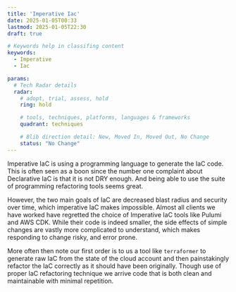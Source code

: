 ```yaml
---
title: 'Imperative Iac'
date: 2025-01-05T00:33
lastmod: 2025-01-05T22:30
draft: true

# Keywords help in classifing content
keywords:
  - Imperative
  - Iac

params:
  # Tech Radar details
  radar:
    # adopt, trial, assess, hold
    ring: hold

    # tools, techniques, platforms, languages & frameworks
    quadrant: techniques

    # Blib direction detail: New, Moved In, Moved Out, No Change
    status: "No Change"
---
```


Imperative IaC is using a programming language to generate the IaC code.  This is often seen as a boon since the number one complaint about Declarative IaC is that it is not DRY enough.  And being able to use the suite of programming refactoring tools seems great.

However, the two main goals of IaC are decreased blast radius and security over time, which imperative IaC makes impossible.  Almost all clients we have worked have regretted the choice of Imperative IaC tools like Pulumi and AWS CDK.  While their code is indeed smaller, the side effects of simple changes are vastly more complicated to understand, which makes responding to change risky, and error prone.

<!--more-->

More often then note our first order is to us a tool like `terraformer` to generate raw IaC from the state of the cloud account and then painstakingly refactor the IaC correctly as it should have been originally.  Though use of proper IaC refactoring technique we arrive code that is both clean and maintainable with minimal repetition.
